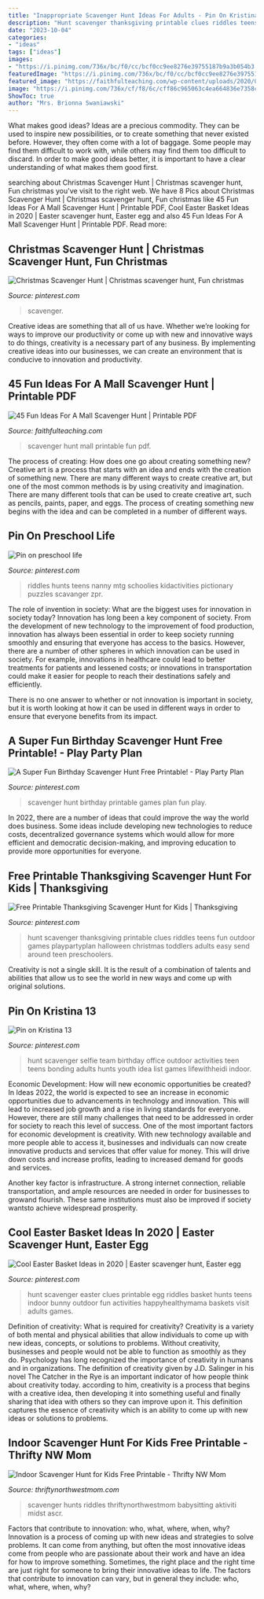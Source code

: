```yaml
---
title: "Inappropriate Scavenger Hunt Ideas For Adults - Pin On Kristina 13"
description: "Hunt scavenger thanksgiving printable clues riddles teens fun outdoor games playpartyplan halloween christmas toddlers adults easy send around teen preschoolers"
date: "2023-10-04"
categories:
- "ideas"
tags: ["ideas"]
images:
- "https://i.pinimg.com/736x/bc/f0/cc/bcf0cc9ee8276e39755187b9a3b054b3.jpg"
featuredImage: "https://i.pinimg.com/736x/bc/f0/cc/bcf0cc9ee8276e39755187b9a3b054b3.jpg"
featured_image: "https://faithfulteaching.com/wp-content/uploads/2020/09/scavenger-hunt-2-232x300.jpg"
image: "https://i.pinimg.com/736x/cf/f8/6c/cff86c965063c4ea664836e7358c632b.jpg"
ShowToc: true
author: "Mrs. Brionna Swaniawski"
---
```



What makes good ideas?
Ideas are a precious commodity. They can be used to inspire new possibilities, or to create something that never existed before. However, they often come with a lot of baggage. Some people may find them difficult to work with, while others may find them too difficult to discard. In order to make good ideas better, it is important to have a clear understanding of what makes them good first.

	

		
searching about Christmas Scavenger Hunt | Christmas scavenger hunt, Fun christmas you've visit to the right web. We have 8 Pics about Christmas Scavenger Hunt | Christmas scavenger hunt, Fun christmas like 45 Fun Ideas For A Mall Scavenger Hunt | Printable PDF, Cool Easter Basket Ideas in 2020 | Easter scavenger hunt, Easter egg and also 45 Fun Ideas For A Mall Scavenger Hunt | Printable PDF. Read more:
		
    
## Christmas Scavenger Hunt | Christmas Scavenger Hunt, Fun Christmas

<img loading=lazy src="https://i.pinimg.com/736x/2b/e3/43/2be34325c970806a14c276194e1966d0.jpg" onerror="this.onerror=null;this.src='https://tse1.mm.bing.net/th?id=OIP.ZfsBD_WZi1HjP4VhjLRy4QHaLH&amp;pid=15.1';" alt="Christmas Scavenger Hunt | Christmas scavenger hunt, Fun christmas">

_Source: pinterest.com_

>scavenger. 

	

Creative ideas are something that all of us have. Whether we’re looking for ways to improve our productivity or come up with new and innovative ways to do things, creativity is a necessary part of any business. By implementing creative ideas into our businesses, we can create an environment that is conducive to innovation and productivity.

    
## 45 Fun Ideas For A Mall Scavenger Hunt | Printable PDF

<img loading=lazy src="https://faithfulteaching.com/wp-content/uploads/2020/09/scavenger-hunt-2-232x300.jpg" onerror="this.onerror=null;this.src='https://tse4.mm.bing.net/th?id=OIP.cdVl1OAsh6b1U05tr6Ws1wAAAA&amp;pid=15.1';" alt="45 Fun Ideas For A Mall Scavenger Hunt | Printable PDF">

_Source: faithfulteaching.com_

>scavenger hunt mall printable fun pdf. 

	

The process of creating: How does one go about creating something new?
Creative art is a process that starts with an idea and ends with the creation of something new. There are many different ways to create creative art, but one of the most common methods is by using creativity and imagination. There are many different tools that can be used to create creative art, such as pencils, paints, paper, and eggs. The process of creating something new begins with the idea and can be completed in a number of different ways.

    
## Pin On Preschool Life

<img loading=lazy src="https://i.pinimg.com/736x/cf/f8/6c/cff86c965063c4ea664836e7358c632b.jpg" onerror="this.onerror=null;this.src='https://tse2.mm.bing.net/th?id=OIP.HI-5yTlTEA0B-5Z7fvjgAAHaTQ&amp;pid=15.1';" alt="Pin on preschool life">

_Source: pinterest.com_

>riddles hunts teens nanny mtg schoolies kidactivities pictionary puzzles scavanger zpr. 

	

The role of invention in society: What are the biggest uses for innovation in society today?
Innovation has long been a key component of society. From the development of new technology to the improvement of food production, innovation has always been essential in order to keep society running smoothly and ensuring that everyone has access to the basics. 
However, there are a number of other spheres in which innovation can be used in society. For example, innovations in healthcare could lead to better treatments for patients and lessened costs; or innovations in transportation could make it easier for people to reach their destinations safely and efficiently. 

There is no one answer to whether or not innovation is important in society, but it is worth looking at how it can be used in different ways in order to ensure that everyone benefits from its impact.

    
## A Super Fun Birthday Scavenger Hunt Free Printable! - Play Party Plan

<img loading=lazy src="https://i.pinimg.com/736x/88/74/64/887464d3e8da5592648e9645671fc219.jpg" onerror="this.onerror=null;this.src='https://tse2.mm.bing.net/th?id=OIP.zIdlSiDx0aqVCJHULqTJKwHaLH&amp;pid=15.1';" alt="A Super Fun Birthday Scavenger Hunt Free Printable! - Play Party Plan">

_Source: pinterest.com_

>scavenger hunt birthday printable games plan fun play. 

	

In 2022, there are a number of ideas that could improve the way the world does business. Some ideas include developing new technologies to reduce costs, decentralized governance systems which would allow for more efficient and democratic decision-making, and improving education to provide more opportunities for everyone.

    
## Free Printable Thanksgiving Scavenger Hunt For Kids | Thanksgiving

<img loading=lazy src="https://i.pinimg.com/736x/bc/f0/cc/bcf0cc9ee8276e39755187b9a3b054b3.jpg" onerror="this.onerror=null;this.src='https://tse4.mm.bing.net/th?id=OIP.mdZFZ7W-OQtNGR3kCuAi4gHaLH&amp;pid=15.1';" alt="Free Printable Thanksgiving Scavenger Hunt for Kids | Thanksgiving">

_Source: pinterest.com_

>hunt scavenger thanksgiving printable clues riddles teens fun outdoor games playpartyplan halloween christmas toddlers adults easy send around teen preschoolers. 

	

Creativity is not a single skill. It is the result of a combination of talents and abilities that allow us to see the world in new ways and come up with original solutions.

    
## Pin On Kristina 13

<img loading=lazy src="https://i.pinimg.com/736x/cc/18/6e/cc186ed97de4f2e13a60c8b1ac8d51ea--team-bonding-youth-activities.jpg" onerror="this.onerror=null;this.src='https://tse4.mm.bing.net/th?id=OIP.iRzUsh1LNw2iREANknFRWAHaKl&amp;pid=15.1';" alt="Pin on Kristina 13">

_Source: pinterest.com_

>hunt scavenger selfie team birthday office outdoor activities teen teens bonding adults hunts youth idea list games lifewithheidi indoor. 

	

Economic Development: How will new economic opportunities be created?
In Ideas 2022, the world is expected to see an increase in economic opportunities due to advancements in technology and innovation. This will lead to increased job growth and a rise in living standards for everyone. However, there are still many challenges that need to be addressed in order for society to reach this level of success. 
One of the most important factors for economic development is creativity. With new technology available and more people able to access it, businesses and individuals can now create innovative products and services that offer value for money. This will drive down costs and increase profits, leading to increased demand for goods and services.

Another key factor is infrastructure. A strong internet connection, reliable transportation, and ample resources are needed in order for businesses to growand flourish. These same institutions must also be improved if society wantsto achieve widespread prosperity.

    
## Cool Easter Basket Ideas In 2020 | Easter Scavenger Hunt, Easter Egg

<img loading=lazy src="https://i.pinimg.com/736x/8c/4b/64/8c4b6448425591b280d90f10e23a4d02.jpg" onerror="this.onerror=null;this.src='https://tse4.mm.bing.net/th?id=OIP.n1MoR7y4-dTedTGGcYfqrQHaLv&amp;pid=15.1';" alt="Cool Easter Basket Ideas in 2020 | Easter scavenger hunt, Easter egg">

_Source: pinterest.com_

>hunt scavenger easter clues printable egg riddles basket hunts teens indoor bunny outdoor fun activities happyhealthymama baskets visit adults games. 

	

Definition of creativity: What is required for creativity?
Creativity is a variety of both mental and physical abilities that allow individuals to come up with new ideas, concepts, or solutions to problems. Without creativity, businesses and people would not be able to function as smoothly as they do. Psychology has long recognized the importance of creativity in humans and in organizations. The definition of creativity given by J.D. Salinger in his novel The Catcher in the Rye is an important indicator of how people think about creativity today. according to him, creativity is a process that begins with a creative idea, then developing it into something useful and finally sharing that idea with others so they can improve upon it. This definition captures the essence of creativity which is an ability to come up with new ideas or solutions to problems.

    
## Indoor Scavenger Hunt For Kids Free Printable - Thrifty NW Mom

<img loading=lazy src="https://www.thriftynorthwestmom.com/wp-content/uploads/2020/03/Indoor-Scavenger-Hunt-Free-Printable.png" onerror="this.onerror=null;this.src='https://tse2.mm.bing.net/th?id=OIP.3vecyEYpAIO6a3YYBOBHwgHaLH&amp;pid=15.1';" alt="Indoor Scavenger Hunt for Kids Free Printable - Thrifty NW Mom">

_Source: thriftynorthwestmom.com_

>scavenger hunts riddles thriftynorthwestmom babysitting aktiviti midst ascr. 

	

Factors that contribute to innovation: who, what, where, when, why?
Innovation is a process of coming up with new ideas and strategies to solve problems. It can come from anything, but often the most innovative ideas come from people who are passionate about their work and have an idea for how to improve something. Sometimes, the right place and the right time are just right for someone to bring their innovative ideas to life. The factors that contribute to innovation can vary, but in general they include: who, what, where, when, why?

